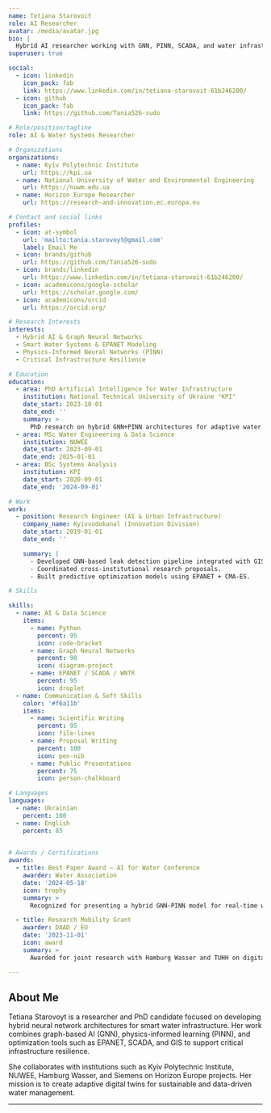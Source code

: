 ```yaml
---
name: Tetiana Starovoit
role: AI Researcher
avatar: /media/avatar.jpg
bio: |
  Hybrid AI researcher working with GNN, PINN, SCADA, and water infrastructure.
superuser: true

social:
  - icon: linkedin
    icon_pack: fab
    link: https://www.linkedin.com/in/tetiana-starovoit-61b246200/
  - icon: github
    icon_pack: fab
    link: https://github.com/Tania526-sudo

# Role/position/tagline
role: AI & Water Systems Researcher

# Organizations
organizations:
  - name: Kyiv Polytechnic Institute
    url: https://kpi.ua
  - name: National University of Water and Environmental Engineering
    url: https://nuwm.edu.ua
  - name: Horizon Europe Researcher
    url: https://research-and-innovation.ec.europa.eu

# Contact and social links
profiles:
  - icon: at-symbol
    url: 'mailto:tania.starovoyt@gmail.com'
    label: Email Me
  - icon: brands/github
    url: https://github.com/Tania526-sudo
  - icon: brands/linkedin
    url: https://www.linkedin.com/in/tetiana-starovoit-61b246200/
  - icon: academicons/google-scholar
    url: https://scholar.google.com/
  - icon: academicons/orcid
    url: https://orcid.org/

# Research Interests
interests:
  - Hybrid AI & Graph Neural Networks
  - Smart Water Systems & EPANET Modeling
  - Physics-Informed Neural Networks (PINN)
  - Critical Infrastructure Resilience

# Education
education:
  - area: PhD Artificial Intelligence for Water Infrastructure
    institution: National Technical University of Ukraine "KPI"
    date_start: 2023-10-01
    date_end: ''
    summary: >
      PhD research on hybrid GNN+PINN architectures for adaptive water distribution, leak detection, and SCADA integration in smart cities.
  - area: MSc Water Engineering & Data Science
    institution: NUWEE
    date_start: 2023-09-01
    date_end: 2025-01-01
  - area: BSc Systems Analysis
    institution: KPI
    date_start: 2020-09-01
    date_end: '2024-09-01'

# Work
work:
  - position: Research Engineer (AI & Urban Infrastructure)
    company_name: Kyivvodokanal (Innovation Division)
    date_start: 2019-01-01
    date_end: ''

    summary: |
      - Developed GNN-based leak detection pipeline integrated with GIS.
      - Coordinated cross-institutional research proposals.
      - Built predictive optimization models using EPANET + CMA-ES.

# Skills

skills:
  - name: AI & Data Science
    items:
      - name: Python
        percent: 95
        icon: code-bracket
      - name: Graph Neural Networks
        percent: 90
        icon: diagram-project
      - name: EPANET / SCADA / WNTR
        percent: 95
        icon: droplet
  - name: Communication & Soft Skills
    color: '#f6a11b'
    items:
      - name: Scientific Writing
        percent: 95
        icon: file-lines
      - name: Proposal Writing 
        percent: 100
        icon: pen-nib
      - name: Public Presentations
        percent: 75
        icon: person-chalkboard

# Languages
languages:
  - name: Ukrainian
    percent: 100
  - name: English
    percent: 85
  

# Awards / Certifications
awards:
  - title: Best Paper Award – AI for Water Conference
    awarder: Water Association
    date: '2024-05-18'
    icon: trophy
    summary: >
      Recognized for presenting a hybrid GNN-PINN model for real-time water network optimization.

  - title: Research Mobility Grant 
    awarder: DAAD / EU
    date: '2023-11-01'
    icon: award
    summary: >
      Awarded for joint research with Hamburg Wasser and TUHH on digital twin applications for urban water infrastructure.

---
```


## About Me

Tetiana Starovoyt is a researcher and PhD candidate focused on developing hybrid neural network architectures for smart water infrastructure. Her work combines graph-based AI (GNN), physics-informed learning (PINN), and optimization tools such as EPANET, SCADA, and GIS to support critical infrastructure resilience.

She collaborates with institutions such as Kyiv Polytechnic Institute, NUWEE, Hamburg Wasser, and Siemens on Horizon Europe projects. Her mission is to create adaptive digital twins for sustainable and data-driven water management.

---